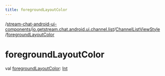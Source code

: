 ```yaml
---
title: foregroundLayoutColor
---
```

/[stream-chat-android-ui-components](../../index.md)/[io.getstream.chat.android.ui.channel.list](../index.md)/[ChannelListViewStyle](index.md)/[foregroundLayoutColor](foregroundLayoutColor.md)  
  
  
  
# foregroundLayoutColor  
val [foregroundLayoutColor](foregroundLayoutColor.md): [Int](https://kotlinlang.org/api/latest/jvm/stdlib/kotlin/-int/index.html)
